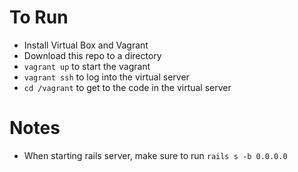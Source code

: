 # To Run
- Install Virtual Box and Vagrant
- Download this repo to a directory
- `vagrant up` to start the vagrant
- `vagrant ssh` to log into the virtual server
- `cd /vagrant` to get to the code in the virtual server 

# Notes
- When starting rails server, make sure to run `rails s -b 0.0.0.0`

